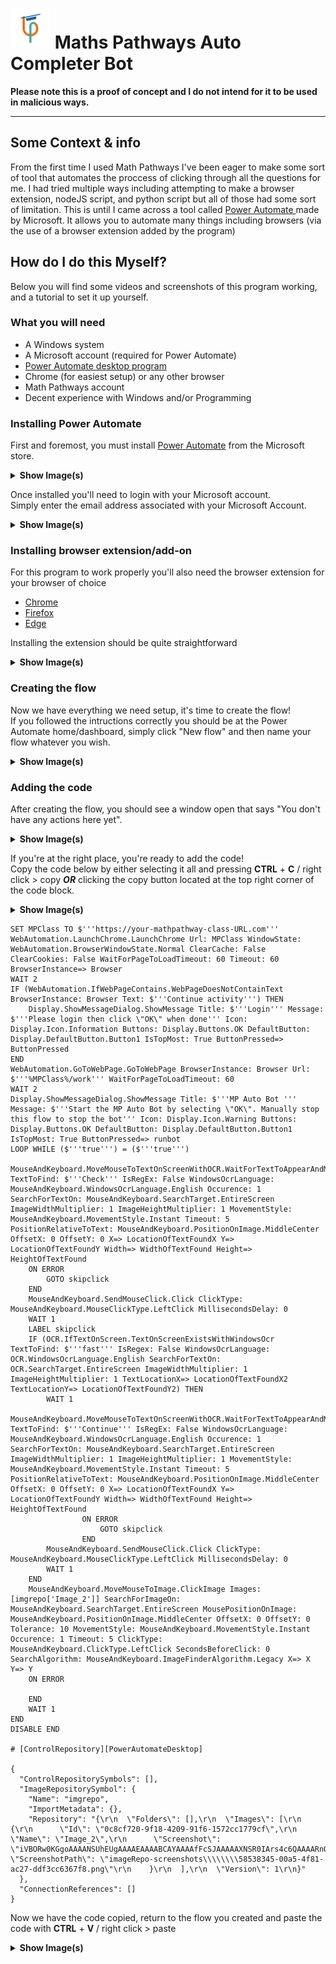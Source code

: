 # ![Logo](/images/mp64.png) Maths Pathways Auto Completer Bot
**Please note this is a proof of concept and I do not intend for it to be used in malicious ways.**

---

## Some Context & info
From the first time I used Math Pathways I've been eager to make some sort of tool that automates the proccess of clicking through all the questions for me. I had tried multiple ways including attempting to make a browser extension, nodeJS script, and python script but all of those had some sort of limitation. This is until I came across a tool called [Power Automate
](https://apps.microsoft.com/store/detail/power-automate/9NFTCH6J7FHV) made by Microsoft. It allows you to automate many things including browsers (via the use of a browser extension added by the program)

## How do I do this Myself?
Below you will find some videos and screenshots of this program working, and a tutorial to set it up yourself.

### What you will need
- A Windows system
- A Microsoft account (required for Power Automate)
- [Power Automate desktop program](https://apps.microsoft.com/store/detail/power-automate/9NFTCH6J7FHV)
- Chrome (for easiest setup) or any other browser
- Math Pathways account
- Decent experience with Windows and/or Programming

### Installing Power Automate
First and foremost, you must install [Power Automate](https://apps.microsoft.com/store/detail/power-automate/9NFTCH6J7FHV) from the Microsoft store.

<details>
  <summary><strong>Show Image(s)</strong></summary>

  ![Power Automate on the Microsoft Store](/images/PAMSStore.png)
</details>

Once installed you'll need to login with your Microsoft account.  
Simply enter the email address associated with your Microsoft Account.

<details>
  <summary><strong>Show Image(s)</strong></summary>

  ![Power Automate Sign In](/images/signinPA.png)
</details>

### Installing browser extension/add-on
For this program to work properly you'll also need the browser extension for your browser of choice
- [Chrome](https://chrome.google.com/webstore/detail/microsoft-power-automate/gjgfobnenmnljakmhboildkafdkicala)
- [Firefox](https://addons.mozilla.org/en-US/firefox/addon/power-automate-desktop/)
- [Edge](https://microsoftedge.microsoft.com/addons/detail/microsoft-power-automate/njjljiblognghfjfpcdpdbpbfcmhgafg)  

Installing the extension should be quite straightforward

<details>
  <summary><strong>Show Image(s)</strong></summary>

  ![Chrome Extension](/images/chromeext.png)
</details>

### Creating the flow
Now we have everything we need setup, it's time to create the flow!  
If you followed the intructions correctly you should be at the Power Automate home/dashboard, simply click "New flow" and then name your flow whatever you wish.

<details>
  <summary><strong>Show Image(s)</strong></summary>

  ![Power Automate home](/images/PAhome.png)
  ![Name your flow](/images/createflow.png)
</details>

### Adding the code
After creating the flow, you should see a window open that says "You don't have any actions here yet".

<details>
  <summary><strong>Show Image(s)</strong></summary>

  ![Your flow window](/images/floweditblank.png)
</details>

If you're at the right place, you're ready to add the code!  
Copy the code below by either selecting it all and pressing **CTRL** + **C** / right click > copy ***OR*** clicking the copy button located at the top right corner of the code block.

<details>
  <summary><strong>Show Image(s)</strong></summary>

  ![Copy the code from the code block below](/images/copycode.png)
</details>

```
SET MPClass TO $'''https://your-mathpathway-class-URL.com'''
WebAutomation.LaunchChrome.LaunchChrome Url: MPClass WindowState: WebAutomation.BrowserWindowState.Normal ClearCache: False ClearCookies: False WaitForPageToLoadTimeout: 60 Timeout: 60 BrowserInstance=> Browser
WAIT 2
IF (WebAutomation.IfWebPageContains.WebPageDoesNotContainText BrowserInstance: Browser Text: $'''Continue activity''') THEN
    Display.ShowMessageDialog.ShowMessage Title: $'''Login''' Message: $'''Please login then click \"OK\" when done''' Icon: Display.Icon.Information Buttons: Display.Buttons.OK DefaultButton: Display.DefaultButton.Button1 IsTopMost: True ButtonPressed=> ButtonPressed
END
WebAutomation.GoToWebPage.GoToWebPage BrowserInstance: Browser Url: $'''%MPClass%/work''' WaitForPageToLoadTimeout: 60
WAIT 2
Display.ShowMessageDialog.ShowMessage Title: $'''MP Auto Bot ''' Message: $'''Start the MP Auto Bot by selecting \"OK\". Manually stop this flow to stop the bot''' Icon: Display.Icon.Warning Buttons: Display.Buttons.OK DefaultButton: Display.DefaultButton.Button1 IsTopMost: True ButtonPressed=> runbot
LOOP WHILE ($'''true''') = ($'''true''')
    MouseAndKeyboard.MoveMouseToTextOnScreenWithOCR.WaitForTextToAppearAndMoveMouseToTextOnScreenWithWindowsOcr TextToFind: $'''Check''' IsRegEx: False WindowsOcrLanguage: MouseAndKeyboard.WindowsOcrLanguage.English Occurence: 1 SearchForTextOn: MouseAndKeyboard.SearchTarget.EntireScreen ImageWidthMultiplier: 1 ImageHeightMultiplier: 1 MovementStyle: MouseAndKeyboard.MovementStyle.Instant Timeout: 5 PositionRelativeToText: MouseAndKeyboard.PositionOnImage.MiddleCenter OffsetX: 0 OffsetY: 0 X=> LocationOfTextFoundX Y=> LocationOfTextFoundY Width=> WidthOfTextFound Height=> HeightOfTextFound
    ON ERROR
        GOTO skipclick
    END
    MouseAndKeyboard.SendMouseClick.Click ClickType: MouseAndKeyboard.MouseClickType.LeftClick MillisecondsDelay: 0
    WAIT 1
    LABEL skipclick
    IF (OCR.IfTextOnScreen.TextOnScreenExistsWithWindowsOcr TextToFind: $'''fast''' IsRegex: False WindowsOcrLanguage: OCR.WindowsOcrLanguage.English SearchForTextOn: OCR.SearchTarget.EntireScreen ImageWidthMultiplier: 1 ImageHeightMultiplier: 1 TextLocationX=> LocationOfTextFoundX2 TextLocationY=> LocationOfTextFoundY2) THEN
        WAIT 1
        MouseAndKeyboard.MoveMouseToTextOnScreenWithOCR.WaitForTextToAppearAndMoveMouseToTextOnScreenWithWindowsOcr TextToFind: $'''Continue''' IsRegEx: False WindowsOcrLanguage: MouseAndKeyboard.WindowsOcrLanguage.English Occurence: 1 SearchForTextOn: MouseAndKeyboard.SearchTarget.EntireScreen ImageWidthMultiplier: 1 ImageHeightMultiplier: 1 MovementStyle: MouseAndKeyboard.MovementStyle.Instant Timeout: 5 PositionRelativeToText: MouseAndKeyboard.PositionOnImage.MiddleCenter OffsetX: 0 OffsetY: 0 X=> LocationOfTextFoundX Y=> LocationOfTextFoundY Width=> WidthOfTextFound Height=> HeightOfTextFound
                ON ERROR
                    GOTO skipclick
                END
        MouseAndKeyboard.SendMouseClick.Click ClickType: MouseAndKeyboard.MouseClickType.LeftClick MillisecondsDelay: 0
        WAIT 1
    END
    MouseAndKeyboard.MoveMouseToImage.ClickImage Images: [imgrepo['Image_2']] SearchForImageOn: MouseAndKeyboard.SearchTarget.EntireScreen MousePositionOnImage: MouseAndKeyboard.PositionOnImage.MiddleCenter OffsetX: 0 OffsetY: 0 Tolerance: 10 MovementStyle: MouseAndKeyboard.MovementStyle.Instant Occurence: 1 Timeout: 5 ClickType: MouseAndKeyboard.ClickType.LeftClick SecondsBeforeClick: 0 SearchAlgorithm: MouseAndKeyboard.ImageFinderAlgorithm.Legacy X=> X Y=> Y
    ON ERROR

    END
    WAIT 1
END
DISABLE END

# [ControlRepository][PowerAutomateDesktop]

{
  "ControlRepositorySymbols": [],
  "ImageRepositorySymbol": {
    "Name": "imgrepo",
    "ImportMetadata": {},
    "Repository": "{\r\n  \"Folders\": [],\r\n  \"Images\": [\r\n    {\r\n      \"Id\": \"0c8cf720-9f18-4209-91f6-1572cc1779cf\",\r\n      \"Name\": \"Image_2\",\r\n      \"Screenshot\": \"iVBORw0KGgoAAAANSUhEUgAAAAEAAAABCAYAAAAfFcSJAAAAAXNSR0IArs4c6QAAAARnQU1BAACxjwv8YQUAAAAJcEhZcwAADsMAAA7DAcdvqGQAAAANSURBVBhXY2BYPvM/AAQrAkD6JlbeAAAAAElFTkSuQmCC\",\r\n      \"ScreenshotPath\": \"imageRepo-screenshots\\\\\\\\58538345-00a5-4f81-ac27-ddf3cc6367f8.png\"\r\n    }\r\n  ],\r\n  \"Version\": 1\r\n}"
  },
  "ConnectionReferences": []
}
```
Now we have the code copied, return to the flow you created and paste the code with **CTRL** + **V** / right click > paste

<details>
  <summary><strong>Show Image(s)</strong></summary>

  ![Paste the copied code into flow](/images/pasteinflow.png)
</details>
